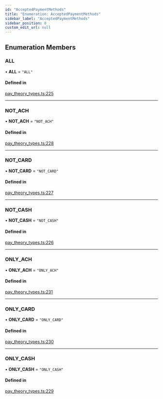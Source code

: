 ```yaml
---
id: "AcceptedPaymentMethods"
title: "Enumeration: AcceptedPaymentMethods"
sidebar_label: "AcceptedPaymentMethods"
sidebar_position: 0
custom_edit_url: null
---
```


## Enumeration Members

### ALL

• **ALL** = ``"ALL"``

#### Defined in

[pay_theory_types.ts:225](https://github.com/pay-theory/pay-theory-documentation/blob/4e62079/theme/pay_theory_types.ts#L225)

___

### NOT\_ACH

• **NOT\_ACH** = ``"NOT_ACH"``

#### Defined in

[pay_theory_types.ts:228](https://github.com/pay-theory/pay-theory-documentation/blob/4e62079/theme/pay_theory_types.ts#L228)

___

### NOT\_CARD

• **NOT\_CARD** = ``"NOT_CARD"``

#### Defined in

[pay_theory_types.ts:227](https://github.com/pay-theory/pay-theory-documentation/blob/4e62079/theme/pay_theory_types.ts#L227)

___

### NOT\_CASH

• **NOT\_CASH** = ``"NOT_CASH"``

#### Defined in

[pay_theory_types.ts:226](https://github.com/pay-theory/pay-theory-documentation/blob/4e62079/theme/pay_theory_types.ts#L226)

___

### ONLY\_ACH

• **ONLY\_ACH** = ``"ONLY_ACH"``

#### Defined in

[pay_theory_types.ts:231](https://github.com/pay-theory/pay-theory-documentation/blob/4e62079/theme/pay_theory_types.ts#L231)

___

### ONLY\_CARD

• **ONLY\_CARD** = ``"ONLY_CARD"``

#### Defined in

[pay_theory_types.ts:230](https://github.com/pay-theory/pay-theory-documentation/blob/4e62079/theme/pay_theory_types.ts#L230)

___

### ONLY\_CASH

• **ONLY\_CASH** = ``"ONLY_CASH"``

#### Defined in

[pay_theory_types.ts:229](https://github.com/pay-theory/pay-theory-documentation/blob/4e62079/theme/pay_theory_types.ts#L229)
